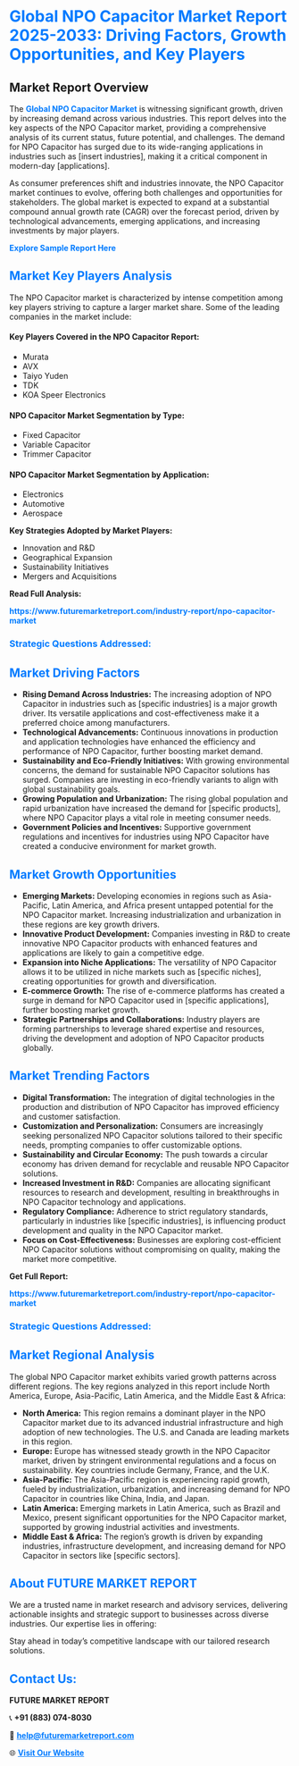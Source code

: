 <h1 style="color: #007BFF;">Global NPO Capacitor Market Report 2025-2033: Driving Factors, Growth Opportunities, and Key Players</h1>

<section id="overview">
<h2>Market Report Overview</h2>
<p>The <a href="https://www.futuremarketreport.com/industry-report/npo-capacitor-market" style="color: #007BFF; text-decoration: none;"><strong>Global NPO Capacitor Market</strong></a> is witnessing significant growth, driven by increasing demand across various industries. This report delves into the key aspects of the NPO Capacitor market, providing a comprehensive analysis of its current status, future potential, and challenges. The demand for NPO Capacitor has surged due to its wide-ranging applications in industries such as [insert industries], making it a critical component in modern-day [applications].</p>
<p>As consumer preferences shift and industries innovate, the NPO Capacitor market continues to evolve, offering both challenges and opportunities for stakeholders. The global market is expected to expand at a substantial compound annual growth rate (CAGR) over the forecast period, driven by technological advancements, emerging applications, and increasing investments by major players.</p>
</section>

<section id="overview">
<p><a href="https://www.futuremarketreport.com/request-sample/reportId=76292" style="color: #007BFF; text-decoration: none;"><strong>Explore Sample Report Here</strong></a></p>
</section>

<section id="key-players">
<h2 style="color: #007BFF;">Market Key Players Analysis</h2>
<p>The NPO Capacitor market is characterized by intense competition among key players striving to capture a larger market share. Some of the leading companies in the market include:</p>
<h4>Key Players Covered in the NPO Capacitor Report:</h4>
<ul><li>Murata</li><li>AVX</li><li>Taiyo Yuden</li><li>TDK</li><li>KOA Speer Electronics</li></ul>
<h4>NPO Capacitor Market Segmentation by Type:</h4>
<ul><li>Fixed Capacitor</li><li>Variable Capacitor</li><li>Trimmer Capacitor</li></ul>

<h4>NPO Capacitor Market Segmentation by Application:</h4>
<ul><li>Electronics</li><li>Automotive</li><li>Aerospace</li></ul>
<p><strong>Key Strategies Adopted by Market Players:</strong></p>
<ul>
<li>Innovation and R&D</li>
<li>Geographical Expansion</li>
<li>Sustainability Initiatives</li>
<li>Mergers and Acquisitions</li>
</ul>
</section>

<section>
<p><strong>Read Full Analysis: </strong></p><a href="https://www.futuremarketreport.com/industry-report/npo-capacitor-market" style="color: #007BFF; text-decoration: none;"><strong>https://www.futuremarketreport.com/industry-report/npo-capacitor-market</strong></a>
<h3 style="color: #007BFF;">Strategic Questions Addressed:</h3>
</section>

<section id="driving-factors">
<h2 style="color: #007BFF;">Market Driving Factors</h2>
<ul>
<li><strong>Rising Demand Across Industries:</strong> The increasing adoption of NPO Capacitor in industries such as [specific industries] is a major growth driver. Its versatile applications and cost-effectiveness make it a preferred choice among manufacturers.</li>
<li><strong>Technological Advancements:</strong> Continuous innovations in production and application technologies have enhanced the efficiency and performance of NPO Capacitor, further boosting market demand.</li>
<li><strong>Sustainability and Eco-Friendly Initiatives:</strong> With growing environmental concerns, the demand for sustainable NPO Capacitor solutions has surged. Companies are investing in eco-friendly variants to align with global sustainability goals.</li>
<li><strong>Growing Population and Urbanization:</strong> The rising global population and rapid urbanization have increased the demand for [specific products], where NPO Capacitor plays a vital role in meeting consumer needs.</li>
<li><strong>Government Policies and Incentives:</strong> Supportive government regulations and incentives for industries using NPO Capacitor have created a conducive environment for market growth.</li>
</ul>
</section>

<section id="growth-opportunities">
<h2 style="color: #007BFF;">Market Growth Opportunities</h2>
<ul>
<li><strong>Emerging Markets:</strong> Developing economies in regions such as Asia-Pacific, Latin America, and Africa present untapped potential for the NPO Capacitor market. Increasing industrialization and urbanization in these regions are key growth drivers.</li>
<li><strong>Innovative Product Development:</strong> Companies investing in R&D to create innovative NPO Capacitor products with enhanced features and applications are likely to gain a competitive edge.</li>
<li><strong>Expansion into Niche Applications:</strong> The versatility of NPO Capacitor allows it to be utilized in niche markets such as [specific niches], creating opportunities for growth and diversification.</li>
<li><strong>E-commerce Growth:</strong> The rise of e-commerce platforms has created a surge in demand for NPO Capacitor used in [specific applications], further boosting market growth.</li>
<li><strong>Strategic Partnerships and Collaborations:</strong> Industry players are forming partnerships to leverage shared expertise and resources, driving the development and adoption of NPO Capacitor products globally.</li>
</ul>
</section>

<section id="trending-factors">
<h2 style="color: #007BFF;">Market Trending Factors</h2>
<ul>
<li><strong>Digital Transformation:</strong> The integration of digital technologies in the production and distribution of NPO Capacitor has improved efficiency and customer satisfaction.</li>
<li><strong>Customization and Personalization:</strong> Consumers are increasingly seeking personalized NPO Capacitor solutions tailored to their specific needs, prompting companies to offer customizable options.</li>
<li><strong>Sustainability and Circular Economy:</strong> The push towards a circular economy has driven demand for recyclable and reusable NPO Capacitor solutions.</li>
<li><strong>Increased Investment in R&D:</strong> Companies are allocating significant resources to research and development, resulting in breakthroughs in NPO Capacitor technology and applications.</li>
<li><strong>Regulatory Compliance:</strong> Adherence to strict regulatory standards, particularly in industries like [specific industries], is influencing product development and quality in the NPO Capacitor market.</li>
<li><strong>Focus on Cost-Effectiveness:</strong> Businesses are exploring cost-efficient NPO Capacitor solutions without compromising on quality, making the market more competitive.</li>
</ul>
</section>

<section>
<p><strong>Get Full Report: </strong></p><a href="https://www.futuremarketreport.com/industry-report/npo-capacitor-market" style="color: #007BFF; text-decoration: none;"><strong>https://www.futuremarketreport.com/industry-report/npo-capacitor-market</strong></a>
<h3 style="color: #007BFF;">Strategic Questions Addressed:</h3>
</section>


<section id="regional-analysis">
<h2 style="color: #007BFF;">Market Regional Analysis</h2>
<p>The global NPO Capacitor market exhibits varied growth patterns across different regions. The key regions analyzed in this report include North America, Europe, Asia-Pacific, Latin America, and the Middle East & Africa:</p>
<ul>
<li><strong>North America:</strong> This region remains a dominant player in the NPO Capacitor market due to its advanced industrial infrastructure and high adoption of new technologies. The U.S. and Canada are leading markets in this region.</li>
<li><strong>Europe:</strong> Europe has witnessed steady growth in the NPO Capacitor market, driven by stringent environmental regulations and a focus on sustainability. Key countries include Germany, France, and the U.K.</li>
<li><strong>Asia-Pacific:</strong> The Asia-Pacific region is experiencing rapid growth, fueled by industrialization, urbanization, and increasing demand for NPO Capacitor in countries like China, India, and Japan.</li>
<li><strong>Latin America:</strong> Emerging markets in Latin America, such as Brazil and Mexico, present significant opportunities for the NPO Capacitor market, supported by growing industrial activities and investments.</li>
<li><strong>Middle East & Africa:</strong> The region’s growth is driven by expanding industries, infrastructure development, and increasing demand for NPO Capacitor in sectors like [specific sectors].</li>
</ul>
</section>

<footer>
<h2 style="color: #007BFF;">About FUTURE MARKET REPORT</h2>
<p>We are a trusted name in market research and advisory services, delivering actionable insights and strategic support to businesses across diverse industries. Our expertise lies in offering:</p>

<p>Stay ahead in today’s competitive landscape with our tailored research solutions.</p>

<h2 style="color: #007BFF;">Contact Us:</h2>
<p><strong>FUTURE MARKET REPORT</strong></p>
<p>📞 <strong>+91 (883) 074-8030</strong></p>
<p>📧 <strong><a href="mailto:help@futuremarketreport.com" style="color: #007BFF;">help@futuremarketreport.com</a></strong></p>
<p>🌐 <strong><a href="https://www.futuremarketreport.com/" style="color: #007BFF;">Visit Our Website</a></strong></p>
</footer>
